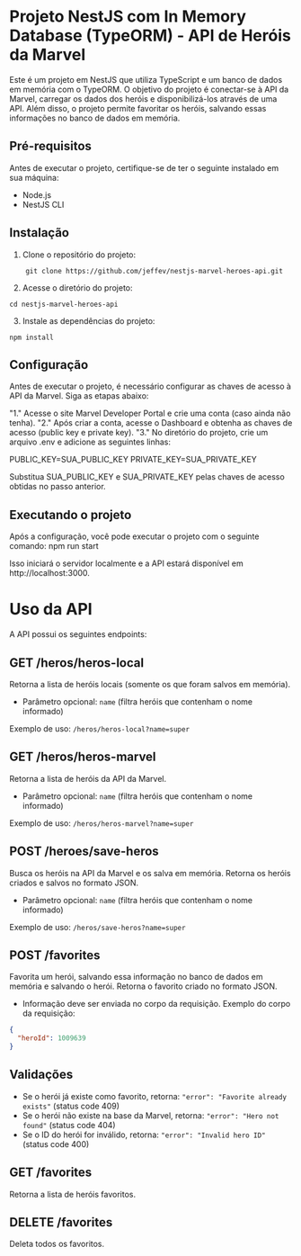 # Projeto NestJS com In Memory Database (TypeORM) - API de Heróis da Marvel

Este é um projeto em NestJS que utiliza TypeScript e um banco de dados em memória com o TypeORM. O objetivo do projeto é conectar-se à API da Marvel, carregar os dados dos heróis e disponibilizá-los através de uma API. Além disso, o projeto permite favoritar os heróis, salvando essas informações no banco de dados em memória.

## Pré-requisitos

Antes de executar o projeto, certifique-se de ter o seguinte instalado em sua máquina:

- Node.js
- NestJS CLI

## Instalação

1. Clone o repositório do projeto:

```shell
    git clone https://github.com/jeffev/nestjs-marvel-heroes-api.git
```
 
2. Acesse o diretório do projeto:
```shell
cd nestjs-marvel-heroes-api
```

3. Instale as dependências do projeto:
```shell
npm install
```

## Configuração

Antes de executar o projeto, é necessário configurar as chaves de acesso à API da Marvel. Siga as etapas abaixo:

"1." Acesse o site Marvel Developer Portal e crie uma conta (caso ainda não tenha).
"2." Após criar a conta, acesse o Dashboard e obtenha as chaves de acesso (public key e private key).
"3." No diretório do projeto, crie um arquivo .env e adicione as seguintes linhas:

PUBLIC_KEY=SUA_PUBLIC_KEY
PRIVATE_KEY=SUA_PRIVATE_KEY

Substitua SUA_PUBLIC_KEY e SUA_PRIVATE_KEY pelas chaves de acesso obtidas no passo anterior.

## Executando o projeto

Após a configuração, você pode executar o projeto com o seguinte comando:
npm run start

Isso iniciará o servidor localmente e a API estará disponível em http://localhost:3000.

# Uso da API

A API possui os seguintes endpoints:

## GET /heros/heros-local

Retorna a lista de heróis locais (somente os que foram salvos em memória).

- Parâmetro opcional: `name` (filtra heróis que contenham o nome informado)

Exemplo de uso: `/heros/heros-local?name=super`

## GET /heros/heros-marvel

Retorna a lista de heróis da API da Marvel.

- Parâmetro opcional: `name` (filtra heróis que contenham o nome informado)

Exemplo de uso: `/heros/heros-marvel?name=super`

## POST /heroes/save-heros

Busca os heróis na API da Marvel e os salva em memória. Retorna os heróis criados e salvos no formato JSON.

- Parâmetro opcional: `name` (filtra heróis que contenham o nome informado)

Exemplo de uso: `/heros/save-heros?name=super`

## POST /favorites

Favorita um herói, salvando essa informação no banco de dados em memória e salvando o herói. Retorna o favorito criado no formato JSON.

- Informação deve ser enviada no corpo da requisição. Exemplo do corpo da requisição:

```json
{
  "heroId": 1009639
}
```

## Validações

- Se o herói já existe como favorito, retorna: `"error": "Favorite already exists"` (status code 409)
- Se o herói não existe na base da Marvel, retorna: `"error": "Hero not found"` (status code 404)
- Se o ID do herói for inválido, retorna: `"error": "Invalid hero ID"` (status code 400)

## GET /favorites

Retorna a lista de heróis favoritos.

## DELETE /favorites

Deleta todos os favoritos.

